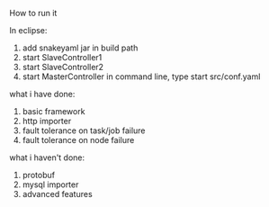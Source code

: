 How to run it

In eclipse:

1. add snakeyaml jar in build path
2. start SlaveController1
3. start SlaveController2
4. start MasterController
   in command line, type   start src/conf.yaml
   

what i have done:
1. basic framework
2. http importer
3. fault tolerance on task/job failure
4. fault tolerance on node failure

what i haven't done:
1. protobuf
2. mysql importer 
3. advanced features
